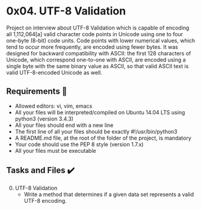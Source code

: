 # 0x04. UTF-8 Validation
Project on interview about UTF-8 Validation which is capable of encoding all 1,112,064[a] valid character code points in Unicode using one to four one-byte (8-bit) code units. Code points with lower numerical values, which tend to occur more frequently, are encoded using fewer bytes. It was designed for backward compatibility with ASCII: the first 128 characters of Unicode, which correspond one-to-one with ASCII, are encoded using a single byte with the same binary value as ASCII, so that valid ASCII text is valid UTF-8-encoded Unicode as well.

## Requirements :page_with_curl:
* Allowed editors: vi, vim, emacs
* All your files will be interpreted/compiled on Ubuntu 14.04 LTS using python3 (version 3.4.3)
* All your files should end with a new line
* The first line of all your files should be exactly #!/usr/bin/python3
* A README.md file, at the root of the folder of the project, is mandatory
* Your code should use the PEP 8 style (version 1.7.x)
* All your files must be executable

## Tasks and Files :heavy_check_mark:
0. UTF-8 Validation
	* Write a method that determines if a given data set represents a valid UTF-8 encoding.
